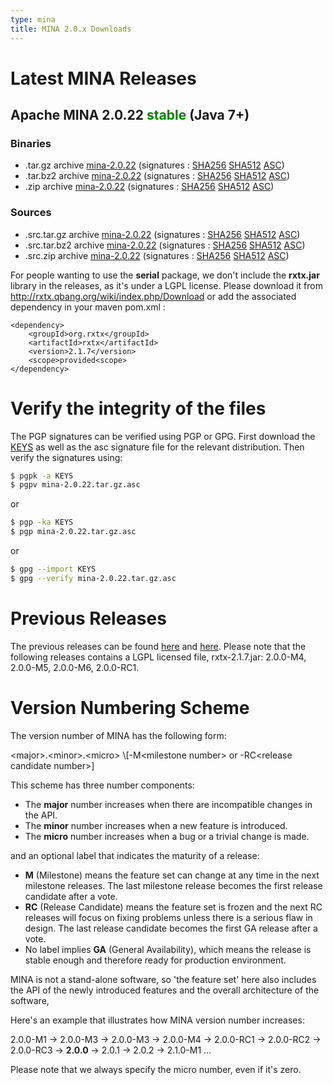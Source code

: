 ```yaml
---
type: mina
title: MINA 2.0.x Downloads
---
```


# Latest MINA Releases

## Apache MINA 2.0.22 <font color="green">stable</font> (Java 7+)

### Binaries

* .tar.gz archive [mina-2.0.22](https://www.apache.org/dyn/closer.lua/mina/mina/2.0.22/apache-mina-2.0.22-bin.tar.gz) (signatures : [SHA256](https://www.apache.org/dist/mina/mina/2.0.22/apache-mina-2.0.22-bin.tar.gz.sha256) [SHA512](https://www.apache.org/dist/mina/mina/2.0.22/apache-mina-2.0.22-bin.tar.gz.sha512) [ASC](https://www.apache.org/dist/mina/mina/2.0.22/apache-mina-2.0.22-bin.tar.gz.asc))
* .tar.bz2 archive [mina-2.0.22](https://www.apache.org/dyn/closer.lua/mina/mina/2.0.22/apache-mina-2.0.22-bin.tar.bz2) (signatures : [SHA256](https://www.apache.org/dist/mina/mina/2.0.22/apache-mina-2.0.22-bin.tar.bz2.sha256) [SHA512](https://www.apache.org/dist/mina/mina/2.0.22/apache-mina-2.0.22-bin.tar.bz2.sha512) [ASC](https://www.apache.org/dist/mina/mina/2.0.22/apache-mina-2.0.22-bin.tar.bz2.asc))
* .zip archive [mina-2.0.22](https://www.apache.org/dyn/closer.lua/mina/mina/2.0.22/apache-mina-2.0.22-bin.zip) (signatures : [SHA256](https://www.apache.org/dist/mina/mina/2.0.22/apache-mina-2.0.22-bin.zip.sha256) [SHA512](https://www.apache.org/dist/mina/mina/2.0.22/apache-mina-2.0.22-bin.zip.sha512) [ASC](https://www.apache.org/dist/mina/mina/2.0.22/apache-mina-2.0.22-bin.zip.asc))

### Sources

* .src.tar.gz archive [mina-2.0.22](https://www.apache.org/dyn/closer.lua/mina/mina/2.0.22/apache-mina-2.0.22-src.tar.gz) (signatures : [SHA256](https://www.apache.org/dist/mina/mina/2.0.22/apache-mina-2.0.22-src.tar.gz.sha256) [SHA512](https://www.apache.org/dist/mina/mina/2.0.22/apache-mina-2.0.22-src.tar.gz.sha512) [ASC](https://www.apache.org/dist/mina/mina/2.0.22/apache-mina-2.0.22-src.tar.gz.asc))
* .src.tar.bz2 archive [mina-2.0.22](https://www.apache.org/dyn/closer.lua/mina/mina/2.0.22/apache-mina-2.0.22-src.tar.bz2) (signatures : [SHA256](https://www.apache.org/dist/mina/mina/2.0.22/apache-mina-2.0.22-src.tar.bz2.sha256) [SHA512](https://www.apache.org/dist/mina/mina/2.0.22/apache-mina-2.0.22-src.tar.bz2.sha512) [ASC](https://www.apache.org/dist/mina/mina/2.0.22/apache-mina-2.0.22-src.tar.bz2.asc))
* .src.zip archive [mina-2.0.22](https://www.apache.org/dyn/closer.lua/mina/mina/2.0.22/apache-mina-2.0.22-src.zip) (signatures : [SHA256](https://www.apache.org/dist/mina/mina/2.0.22/apache-mina-2.0.22-src.zip.sha256) [SHA512](https://www.apache.org/dist/mina/mina/2.0.22/apache-mina-2.0.22-src.zip.sha512) [ASC](https://www.apache.org/dist/mina/mina/2.0.22/apache-mina-2.0.22-src.zip.asc))

<div class="note" markdown="1">
    For people wanting to use the <strong>serial</strong> package, we don't include the <strong>rxtx.jar</strong> library in the releases, as it's under a LGPL license. Please download it from <a href="http://rxtx.qbang.org/wiki/index.php/Download" class="external-link" rel="nofollow">http://rxtx.qbang.org/wiki/index.php/Download</a> or add the associated dependency in your maven pom.xml :

    <dependency>
        <groupId>org.rxtx</groupId>
        <artifactId>rxtx</artifactId>
        <version>2.1.7</version>
        <scope>provided<scope>
    </dependency>
</div>

# Verify the integrity of the files

The PGP signatures can be verified using PGP or GPG. First download the [KEYS](https://downloads.apache.org/mina/KEYS) as well as the asc signature file for the relevant distribution. Then verify the signatures using:

```bash
$ pgpk -a KEYS
$ pgpv mina-2.0.22.tar.gz.asc
```

or

```bash
$ pgp -ka KEYS
$ pgp mina-2.0.22.tar.gz.asc
```

or

```bash
$ gpg --import KEYS
$ gpg --verify mina-2.0.22.tar.gz.asc
```

# Previous Releases

The previous releases can be found [here](https://archive.apache.org/dist/mina/) and [here](https://archive.apache.org/dist/mina/mina/). Please note that the following releases contains a LGPL licensed file, rxtx-2.1.7.jar: 2.0.0-M4, 2.0.0-M5, 2.0.0-M6, 2.0.0-RC1.

# Version Numbering Scheme

The version number of MINA has the following form:

<div class="info" markdown="1">
    &lt;major>.&lt;minor>.&lt;micro> \[-M&lt;milestone number> or -RC&lt;release candidate number>]
</div>

This scheme has three number components:

* The __major__ number increases when there are incompatible changes in the API.
* The __minor__ number increases when a new feature is introduced.
* The __micro__ number increases when a bug or a trivial change is made.

and an optional label that indicates the maturity of a release:

* __M__ (Milestone) means the feature set can change at any time in the next milestone releases. The last milestone release becomes the first release candidate after a vote.
* __RC__ (Release Candidate) means the feature set is frozen and the next RC releases will focus on fixing problems unless there is a serious flaw in design. The last release candidate becomes the first GA release after a vote.
* No label implies __GA__ (General Availability), which means the release is stable enough and therefore ready for production environment.

MINA is not a stand-alone software, so 'the feature set' here also includes the API of the newly introduced features and the overall architecture of the software,

Here's an example that illustrates how MINA version number increases:

<div class="info" markdown="1">
    2.0.0-M1 -> 2.0.0-M3 -> 2.0.0-M3 -> 2.0.0-M4 ->  2.0.0-RC1 -> 2.0.0-RC2 -> 2.0.0-RC3 -> <strong>2.0.0</strong> -> 2.0.1 -> 2.0.2 -> 2.1.0-M1 ...
</div>

Please note that we always specify the micro number, even if it's zero.
